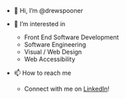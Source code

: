 - 👋 Hi, I’m @drewspooner
- 👀 I’m interested in 
  - Front End Software Development
  - Software Engineering
  - Visual / Web Design
  - Web Accessibility

- 📫 How to reach me 
  - Connect with me on [LinkedIn](http://www.linkedin.com/in/drewspooner)! 

<!---
drewspooner/drewspooner is a ✨ special ✨ repository because its `README.md` (this file) appears on your GitHub profile.
You can click the Preview link to take a look at your changes.
--->

